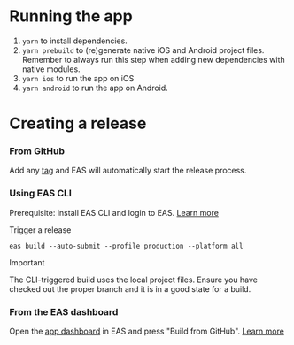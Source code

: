 # Running the app

1. `yarn` to install dependencies.
1. `yarn prebuild` to (re)generate native iOS and Android project files. Remember to always run this step when adding new dependencies with native modules.
1. `yarn ios` to run the app on iOS
1. `yarn android` to run the app on Android.

# Creating a release

### From GitHub

Add any [tag](https://github.com/divvixyz/beefy/tags) and EAS will automatically start the release process.

### Using EAS CLI

Prerequisite: install EAS CLI and login to EAS. [Learn more](https://docs.expo.dev/build/setup/)

Trigger a release

```
eas build --auto-submit --profile production --platform all
```

> [!IMPORTANT]
> The CLI-triggered build uses the local project files. Ensure you have checked out the proper branch and it is in a good state for a build.

### From the EAS dashboard

Open the [app dashboard](https://expo.dev/accounts/divvi/projects/beefy) in EAS and press "Build from GitHub". [Learn more](https://docs.expo.dev/build/building-from-github/#build-using-the-expo-website)
